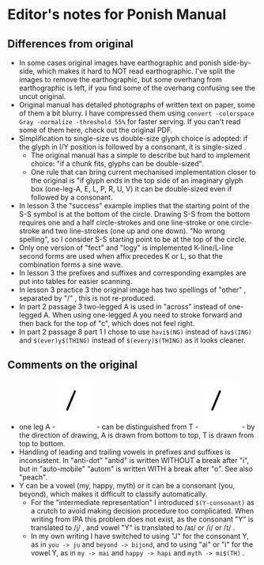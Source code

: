 # Editor's notes for Ponish Manual

## Differences from original

- In some cases original images have earthographic and ponish side-by-side,
  which makes it hard to NOT read earthographic. I've split the images to remove
  the earthographic, but some overhang from earthographic is left, if you find
  some of the overhang confusing see the uncut original.
- Original manual has detailed photographs of written text on paper, some of
  them a bit blurry. I have compressed them using
  `convert -colorspace Gray -normalize -threshold 55%` for faster serving. If
  you can't read some of them here, check out the original PDF.
- Simplification to single-size vs double-size glyph choice is adopted: if the
  glyph in I/Y position is followed by a consonant, it is single-sized .
  - The original manual has a simple to describe but hard to implement choice:
    "if a chunk fits, glyphs can be double-sized".
  - One rule that can bring current mechanised implementation closer to the
    original is "if glyph ends in the top side of an imaginary glyph box
    (one-leg-A, E, L, P, R, U, V) it can be double-sized even if followed by a
    consonant.
- In lesson 3 the "success" example implies that the starting point of the S-S
  symbol is at the bottom of the circle. Drawing S-S from the bottom requires
  one and a half circle-strokes and one line-stroke or one circle-stroke and two
  line-strokes (one up and one down). "No wrong spelling", so I consider S-S
  starting point to be at the top of the circle.
- Only one version of "fect" and "logy" is implemented K-line/L-line second
  forms are used when affix precedes K or L, so that the combination forms a
  sine wave.
- In lesson 3 the prefixes and suffixes and corresponding examples are put into
  tables for easier scanning.
- In lesson 3 practice 3 the original image has two spellings of "other" ,
  separated by "/" , this is not re-produced.
- In part 2 passage 3 two-legged A is used in "across" instead of one-legged A.
  When using one-legged A you need to stroke forward and then back for the top
  of "c", which does not feel right.
- In part 2 passage 8 part 1 I chose to use `havi$(NG)` instead of `hav$(ING)`
  and `$(ever)y$(THING)` instead of `$(every)$(THING)` as it looks cleaner.

## Comments on the original

- one leg A - ![A](./manual/alphabet/A-one-leg.svg) - can be distinguished from
  T - ![T](./manual/alphabet/T.svg) - by the direction of drawing, A is drawn
  from bottom to top, T is drawn from top to bottom.
- Handling of leading and trailing vowels in prefixes and suffixes is
  inconsistent. In "anti-dot" "antid" is written WITHOUT a break after "i", but
  in "auto-mobile" "autom" is written WITH a break after "o". See also "peach".
- Y can be a vowel (my, happy, myth) or it can be a consonant (you, beyond),
  which makes it difficult to classify automatically.
  - For the "intermediate representation" I introduced `$(Y-consonant)` as a
    crutch to avoid making decision procedure too complicated. When writing from
    IPA this problem does not exist, as the consonant "Y" is translated to /j/ ,
    and vowel "Y" is translated to /aɪ/ or /i/ or /ɪ/ .
  - In my own writing I have switched to using "J" for the consonant Y, as in
    `you -> ju` and `beyond -> bijond`, and to using "ai" or "i" for the vowel
    Y, as in `my -> mai` and `happy -> hapi` and `myth -> mi$(TH)` .
